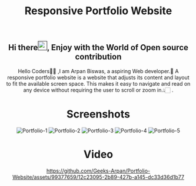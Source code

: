 <h1 align="center"> Responsive Portfolio Website </h1>

<div align="center">
<br>
<h2 align="center">Hi there<a href=""><img src="https://raw.githubusercontent.com/MartinHeinz/MartinHeinz/master/wave.gif" width="25" height="25"/></a>, Enjoy with the World of Open source contribution </h2>


<p>Hello Coders👨‍💻 ,I am Arpan Biswas, a aspiring Web developer.🤖 A responsive portfolio website is a website that adjusts its content and layout to fit the available screen space. This makes it easy to navigate and read on any device without requiring the user to scroll or zoom in.👆🏻 .</p>


# Screenshots
![Portfolio-1](https://github.com/Geeks-Arpan/Portfolio-Website/assets/99377659/99cd9e5f-7405-4312-ab8d-e8343c8708de)
![Portfolio-2](https://github.com/Geeks-Arpan/Portfolio-Website/assets/99377659/53327de8-2b4f-425e-a710-4ec587a6325e)
![Portfolio-3](https://github.com/Geeks-Arpan/Portfolio-Website/assets/99377659/7730f2f7-fc14-446f-915f-ea63a5869f68)
![Portfolio-4](https://github.com/Geeks-Arpan/Portfolio-Website/assets/99377659/477f672d-1816-448e-88a4-84b49a4f19f3)
![Portfolio-5](https://github.com/Geeks-Arpan/Portfolio-Website/assets/99377659/cf81fc8c-0d89-400f-be06-03939b0075f8)

# Video
https://github.com/Geeks-Arpan/Portfolio-Website/assets/99377659/12c23095-2b89-427b-a145-dc33d36d1b77
